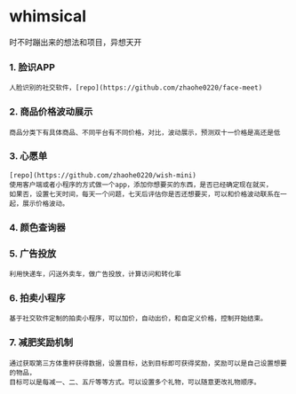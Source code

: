 # whimsical
时不时蹦出来的想法和项目，异想天开

### 1. 脸识APP
    人脸识别的社交软件，[repo](https://github.com/zhaohe0220/face-meet)
### 2. 商品价格波动展示
    商品分类下有具体商品、不同平台有不同价格，对比，波动展示，预测双十一价格是高还是低
### 3. 心愿单
    [repo](https://github.com/zhaohe0220/wish-mini)
    使用客户端或者小程序的方式做一个app，添加你想要买的东西，是否已经确定现在就买，
    如果否，设置七天时间，每天一个问题，七天后评估你是否还想要买，可以和价格波动联系在一起，展示价格波动。
### 4. 颜色查询器
### 5. 广告投放
    利用快递车，闪送外卖车，做广告投放，计算访问和转化率
### 6. 拍卖小程序
    基于社交软件定制的拍卖小程序，可以加价，自动出价，和自定义价格，控制开始结束。
### 7. 减肥奖励机制
    通过获取第三方体重秤获得数据，设置目标，达到目标即可获得奖励，奖励可以是自己设置想要的物品，
    目标可以是每减一、二、五斤等等方式。可以设置多个礼物，可以随意更改礼物顺序。
